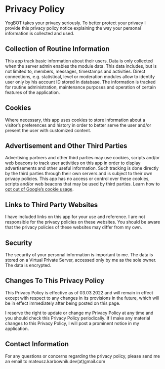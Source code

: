 # Privacy Policy

YogBOT takes your privacy seriously. To better protect your privacy I provide this privacy policy notice explaining the way your personal information is collected and used.

## Collection of Routine Information

This app track basic information about their users. Data is only collected when the server admin enables the module data. This data includes, but is not limited to, members, messages, timestamps and activities. Direct connections, e.g. statistical, level or moderation modules allow to identify user only by his account ID stored in database. The information is tracked for routine administration, maintenance purposes and operation of certain features of the application.

## Cookies

Where necessary, this app uses cookies to store information about a visitor’s preferences and history in order to better serve the user and/or present the user with customized content.


## Advertisement and Other Third Parties

Advertising partners and other third parties may use cookies, scripts and/or web beacons to track user activities on this app in order to display advertisements and other useful information. Such tracking is done directly by the third parties through their own servers and is subject to their own privacy policies. This app has no access or control over these cookies, scripts and/or web beacons that may be used by third parties. Learn how to [opt out of Google’s cookie usage](http://www.google.com/privacy_ads.html).


## Links to Third Party Websites

I have included links on this app for your use and reference. I are not responsible for the privacy policies on these websites. You should be aware that the privacy policies of these websites may differ from my own.

## Security

The security of your personal information is important to me. The data is stored on a Virtual Private Server, accessed only by me as the sole owner. The data is encrypted.

## Changes To This Privacy Policy

This Privacy Policy is effective as of 03.03.2022 and will remain in effect except with respect to any changes in its provisions in the future, which will be in effect immediately after being posted on this page.

I reserve the right to update or change my Privacy Policy at any time and you should check this Privacy Policy periodically. If I make any material changes to this Privacy Policy, I will post a prominent notice in my application.


## Contact Information

For any questions or concerns regarding the privacy policy, please send me an email to mateusz.karbownik.dev(at)gmail.com
